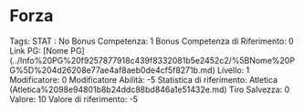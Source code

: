 # Forza

Tags: STAT
: No
Bonus Competenza: 1
Bonus Competenza di Riferimento: 0
Link PG: [Nome PG] (../Info%20PG%20f9257877918c439f8332081b5e2452c2/%5BNome%20PG%5D%204d26208e77ae4af8aeb0de4cf5f8271b.md)
Livello: 1
Modificatore: 0
Modificatore  Abilità: -5
Statistica di riferimento: Atletica (Atletica%2098e94801b8b24ddc88bd846a1e51432e.md)
Tiro Salvezza: 0
Valore: 10
Valore di riferimento: -5
